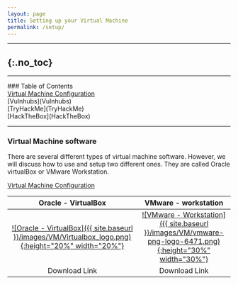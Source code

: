 ```yaml
---
layout: page
title: Setting up your Virtual Machine
permalink: /setup/
---
```

---
{:.no_toc}
---

<hr>
### Table of Contents<br>
<a href="{{ site.baseurl }}/setup">Virtual Machine Configuration</a><br>
[Vulnhubs](Vulnhubs)<br>
[TryHackMe](TryHackMe)<br>
[HackTheBox](HackTheBox)<br>
<hr>

### Virtual Machine software

There are several different types of virtual machine software. However, we will discuss how to use and setup two different ones. They are called Oracle virtualBox or VMware Workstation.

<a href="{{ site.baseurl }}https://www.virtualbox.org/wiki/Downloads/">Virtual Machine Configuration</a><br>

Oracle - VirtualBox|VMware - workstation
:-------------------------:|:-------------------------:
<a href="https://www.virtualbox.org/wiki/Downloads/" rel="Virtualbox">![Oracle - VirtualBox]({{ site.baseurl }}/images/VM/Virtualbox_logo.png){:height="20%" width="20%"}</a>  |  <a href="https://www.vmware.com/products/workstation-player/workstation-player-evaluation.html" rel="Virtualbox">![VMware - Workstation]({{ site.baseurl }}/images/VM/vmware-png-logo-6471.png){:height="30%" width="30%"}</a><br>
Download Link | Download Link

